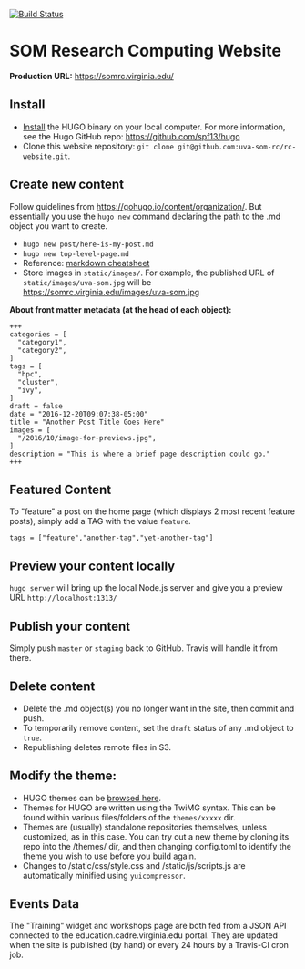 [![Build Status](https://travis-ci.org/uvasomrc/rc-website.svg?branch=master)](https://travis-ci.org/uvasomrc/rc-website)

# SOM Research Computing Website

**Production URL:**
https://somrc.virginia.edu/

## Install

* [Install](https://gohugo.io/overview/installing/) the HUGO binary on your local computer. For more information, see the Hugo GitHub repo: https://github.com/spf13/hugo
* Clone this website repository: `git clone git@github.com:uva-som-rc/rc-website.git`.

## Create new content

Follow guidelines from https://gohugo.io/content/organization/. But essentially you use the `hugo new` command declaring the path to the .md object you want to create.
  * `hugo new post/here-is-my-post.md`
  * `hugo new top-level-page.md`
  * Reference: [markdown cheatsheet](https://github.com/adam-p/markdown-here/wiki/Markdown-Cheatsheet)
  * Store images in `static/images/`. For example, the published URL of `static/images/uva-som.jpg` will be https://somrc.virginia.edu/images/uva-som.jpg

**About front matter metadata (at the head of each object):**

    +++
    categories = [
      "category1",
      "category2",
    ]
    tags = [
      "hpc",
      "cluster",
      "ivy",
    ]
    draft = false
    date = "2016-12-20T09:07:38-05:00"
    title = "Another Post Title Goes Here"
    images = [
      "/2016/10/image-for-previews.jpg",
    ]
    description = "This is where a brief page description could go."
    +++

## Featured Content
To "feature" a post on the home page (which displays 2 most recent feature posts), simply add a TAG with the value `feature`.

    tags = ["feature","another-tag","yet-another-tag"]

## Preview your content locally
`hugo server` will bring up the local Node.js server and give you a preview URL `http://localhost:1313/`

## Publish your content
Simply push `master` or `staging` back to GitHub. Travis will handle it from there.

## Delete content
* Delete the .md object(s) you no longer want in the site, then commit and push.
* To temporarily remove content, set the `draft` status of any .md object to `true`.
* Republishing deletes remote files in S3.

## Modify the theme:

* HUGO themes can be [browsed here](http://themes.gohugo.io/).
* Themes for HUGO are written using the TwiMG syntax. This can be found within various files/folders of the `themes/xxxxx` dir.
* Themes are (usually) standalone repositories themselves, unless customized, as in this case. You can try out a new theme by cloning its repo into the /themes/ dir, and then changing config.toml to identify the theme you wish to use before you build again.
* Changes to /static/css/style.css and /static/js/scripts.js are automatically minified using `yuicompressor`.

## Events Data

The "Training" widget and workshops page are both fed from a JSON API connected to the education.cadre.virginia.edu portal. They are updated when the site is published (by hand) or every 24 hours by a Travis-CI cron job.
